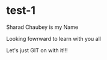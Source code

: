 # test-1

Sharad Chaubey is my Name

Looking fowrward to learn with you all

Let's just GIT on with it!!!

